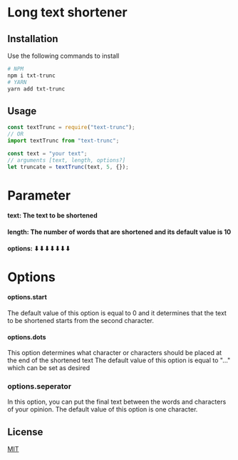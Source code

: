 # Long text shortener

## Installation

Use the following commands to install

```bash
# NPM
npm i txt-trunc
# YARN
yarn add txt-trunc
```

## Usage

```javascript
const textTrunc = require("text-trunc");
// OR
import textTrunc from "text-trunc";

const text = "your text";
// arguments [text, length, options?]
let truncate = textTrunc(text, 5, {});
```

# Parameter

#### text: The text to be shortened

#### length: The number of words that are shortened and its default value is 10

#### options: ⬇⬇⬇⬇⬇⬇⬇

# Options

#### options.start

The default value of this option is equal to 0 and it determines that the text to be shortened starts from the second character.

#### options.dots

This option determines what character or characters should be placed at the end of the shortened text
The default value of this option is equal to "..." which can be set as desired

### options.seperator

In this option, you can put the final text between the words and characters of your opinion. The default value of this option is one character.

## License

[MIT](https://choosealicense.com/licenses/mit/)
